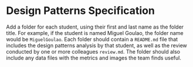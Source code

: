 # Design Patterns Specification
Add a folder for each student, using their first and last name as the folder title. 
For example, if the student is named Miguel Goulao, the folder name would be `MiguelGoulao`.
Each folder should contain a `README.md` file that includes the design patterns analysis by that student, as well as the review conducted by one or more colleagues `review.md`. The folder should also include any data files with the metrics and images the team finds useful.
